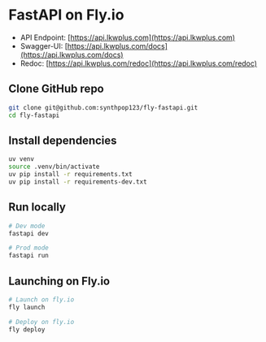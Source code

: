 # FastAPI on Fly.io

- API Endpoint: [https://api.lkwplus.com](https://api.lkwplus.com)
- Swagger-UI: [https://api.lkwplus.com/docs](https://api.lkwplus.com/docs)
- Redoc: [https://api.lkwplus.com/redoc](https://api.lkwplus.com/redoc)

## Clone GitHub repo

```sh
git clone git@github.com:synthpop123/fly-fastapi.git
cd fly-fastapi
```

## Install dependencies

```sh
uv venv
source .venv/bin/activate
uv pip install -r requirements.txt
uv pip install -r requirements-dev.txt
```

## Run locally

```sh
# Dev mode
fastapi dev

# Prod mode
fastapi run
```

## Launching on Fly.io

```sh
# Launch on fly.io
fly launch

# Deploy on fly.io
fly deploy
```

